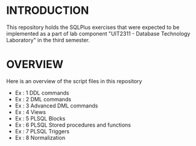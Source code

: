 # INTRODUCTION

This repository holds the SQLPlus exercises that were expected to be implemented as a part of lab component "UIT2311 - Database Technology Laboratory" in the third semester.

# OVERVIEW

Here is an overview of the script files in this repository

  - Ex : 1 DDL commands
  - Ex : 2 DML commands
  - Ex : 3 Advanced DML commands
  - Ex : 4 Views
  - Ex : 5 PLSQL Blocks
  - Ex : 6 PLSQL Stored procedures and functions
  - Ex : 7 PLSQL Triggers
  - Ex : 8 Normalization
